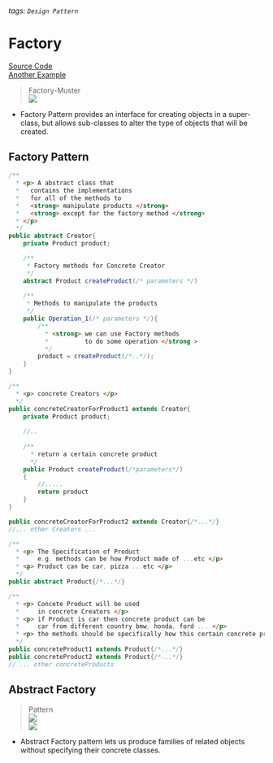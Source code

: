 ###### tags: `Design Pattern`
# Factory  
[Source Code](https://fjp.at/design-patterns/factory)  
[Another Example](https://github.com/iluwatar/java-design-patterns/tree/master/factory) 
> Factory-Muster  
>![](https://i.imgur.com/kKFCAa7.png)  
- Factory Pattern provides an interface for creating objects in a super-class, but allows sub-classes to alter the type of objects that will be created.  

## Factory Pattern
```java
/**
  * <p> A abstract class that 
  *   contains the implementations
  *   for all of the methods to
  *   <strong> manipulate products </strong>
  *   <strong> except for the factory method </strong>
  * </p>
  */
public abstract Creator{
    private Product product;

    /**
     * Factory methods for Concrete Creator
     */
    abstract Product createProduct(/* parameters */)
    
    /**
     * Methods to manipulate the products
     */
    public Operation_1(/* parameters */){
        /**
          * <strong> we can use Factory methods 
          *          to do some operation </strong >
          */
        product = createProduct(/*..*/);
    }
}

/**
  * <p> concrete Creators </p>
  */
public concreteCreatorForProduct1 extends Creator{
    private Product product;
    
    //..
    
    /**
      * return a certain concrete product
      */
    public Product createProduct(/*parameters*/)
    {
        //.....
        return product
    }
}

public concreteCreatorForProduct2 extends Creator{/*...*/}
//... other Creators ...

/**
  * <p> The Specification of Product
  *     e.g. methods can be how Product made of ...etc </p>
  * <p> Product can be car, pizza ...etc </p> 
  */
public abstract Product{/*...*/}

/**
  * <p> Concete Product will be used 
  *     in concrete Creators </p>
  * <p> if Product is car then concrete product can be 
  *     car from different country bmw, honda, ford ... </p> 
  * <p> the methods should be specifically how this certain concrete product being made</p>
  */
public concreteProduct1 extends Product{/*...*/}
public concreteProduct2 extends Product{/*...*/}
// ... other concreteProducts
```


## Abstract Factory

> Pattern  
>![](https://i.imgur.com/0DMqDUd.png)    
>![](https://i.imgur.com/gWUWtKV.png)    
- Abstract Factory pattern lets us produce families of related objects without specifying their concrete classes.   
